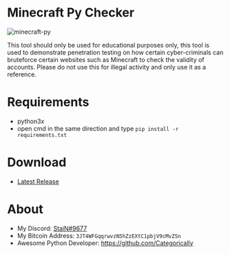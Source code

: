 # Minecraft Py Checker

![minecraft-py](https://user-images.githubusercontent.com/62406629/124016150-9d9d4500-d9e5-11eb-9103-6e7210200291.png)

This tool should only be used for educational purposes only, this tool is used to demonstrate penetration testing on how certain cyber-criminals can bruteforce certain websites such as Minecraft to check the validity of accounts. Please do not use this for illegal activity and only use it as a reference.

# Requirements
- python3x
- open cmd in the same direction and type
``pip install -r requirements.txt``

# Download
- [Latest Release](https://github.com/Stainpy/Minecraft-Py/releases/download/Minecraft-Py-v3.5/Minecraft-Py-v3.5.exe)

# About
- My Discord: [StaiN#9677](https://discordapp.com/users/289106753277263872)
- My Bitcoin Address: ``3JT4WFGqqrwvzN5hZzEXtC1pbjV9cMvZSn``
- Awesome Python Developer: https://github.com/Categorically
